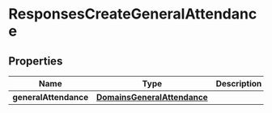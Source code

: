 
# ResponsesCreateGeneralAttendance

## Properties
| Name | Type | Description | Notes |
| ------------ | ------------- | ------------- | ------------- |
| **generalAttendance** | [**DomainsGeneralAttendance**](DomainsGeneralAttendance.md) |  |  |



